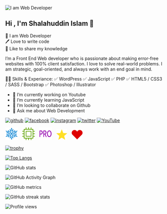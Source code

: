 ![I am Web Developer](https://scontent.fdac8-1.fna.fbcdn.net/v/t1.6435-9/90941573_1069297533432452_3140343416680873984_n.jpg?_nc_cat=101&ccb=1-5&_nc_sid=e3f864&_nc_eui2=AeGm6OqlBzuilV3InQ74YRGk4N4joQV-laLg3iOhBX6VoigTEbzbH3bhAOKzDGmjuW8mrkDWRQpayEbLT1Bk22TG&_nc_ohc=jZSeS_HoAyEAX_BHNh7&_nc_ht=scontent.fdac8-1.fna&oh=00_AT8R_VjuRKgoZ9bPPLwu7wmHFjMSp2j6LpkO-QxuFfWuSA&oe=62602B11)
## Hi , I'm Shalahuddin Islam 👋
<p>
👑 I am Web Developer <br>
🖊️ Love to write code <br>
🎤 Like to share my knowledge <br> </p>

I’m a Front End Web developer who is passionate about making error-free websites with 100% client satisfaction. I love to solve real-world problems. I am strategic, goal-oriented, and always work with an end goal in mind.

👨‍💻 Skills & Experiance:
✅ WordPress
✅ JavaScript
✅ PHP
✅ HTML5 / CSS3 / SASS / Bootstrap
✅ Photoshop / Illustrator

- 🔭 I’m currently working on Youtube 
- 🌱 I’m currently learning JavaScript 
- 👯 I’m looking to collaborate on Github 
- 💬 Ask me about Web Development 


[<img src='https://cdn.jsdelivr.net/npm/simple-icons@3.0.1/icons/github.svg' alt='github' height='40'>](https://github.com/Shalahuddin365)  [<img src='https://cdn.jsdelivr.net/npm/simple-icons@3.0.1/icons/facebook.svg' alt='facebook' height='40'>](https://www.facebook.com/Shalahuddin365)  [<img src='https://cdn.jsdelivr.net/npm/simple-icons@3.0.1/icons/instagram.svg' alt='instagram' height='40'>](https://www.instagram.com/Shalahuddin365/)  [<img src='https://cdn.jsdelivr.net/npm/simple-icons@3.0.1/icons/twitter.svg' alt='twitter' height='40'>](https://twitter.com/Shalahuddin365)  [<img src='https://cdn.jsdelivr.net/npm/simple-icons@3.0.1/icons/youtube.svg' alt='YouTube' height='40'>](https://www.youtube.com/channel/Shalahuddin365)  

<a href='https://archiveprogram.github.com/'><img src='https://raw.githubusercontent.com/acervenky/animated-github-badges/master/assets/acbadge.gif' width='40' height='40'></a> <a href='https://docs.github.com/en/developers'><img src='https://raw.githubusercontent.com/acervenky/animated-github-badges/master/assets/devbadge.gif' width='40' height='40'></a> <a href='https://github.com/pricing'><img src='https://raw.githubusercontent.com/acervenky/animated-github-badges/master/assets/pro.gif' width='40' height='40'></a> <a href='https://stars.github.com/'><img src='https://raw.githubusercontent.com/acervenky/animated-github-badges/master/assets/starbadge.gif' width='35' height='35'></a> <a href='https://docs.github.com/en/github/supporting-the-open-source-community-with-github-sponsors'><img src='https://raw.githubusercontent.com/acervenky/animated-github-badges/master/assets/sponsorbadge.gif' width='35' height='35'></a> 

[![trophy](https://github-profile-trophy.vercel.app/?username=Shalahuddin365)](https://github.com/ryo-ma/github-profile-trophy)

[![Top Langs](https://github-readme-stats.vercel.app/api/top-langs/?username=Shalahuddin365)](https://github.com/anuraghazra/github-readme-stats)

![GitHub stats](https://github-readme-stats.vercel.app/api?username=Shalahuddin365&show_icons=true&count_private=true)  

![GitHub Activity Graph](https://activity-graph.herokuapp.com/graph?username=Shalahuddin365)  

![GitHub metrics](https://metrics.lecoq.io/Shalahuddin365)  

![GitHub streak stats](https://github-readme-streak-stats.herokuapp.com/?user=Shalahuddin365)  

![Profile views](https://gpvc.arturio.dev/Shalahuddin365)  
